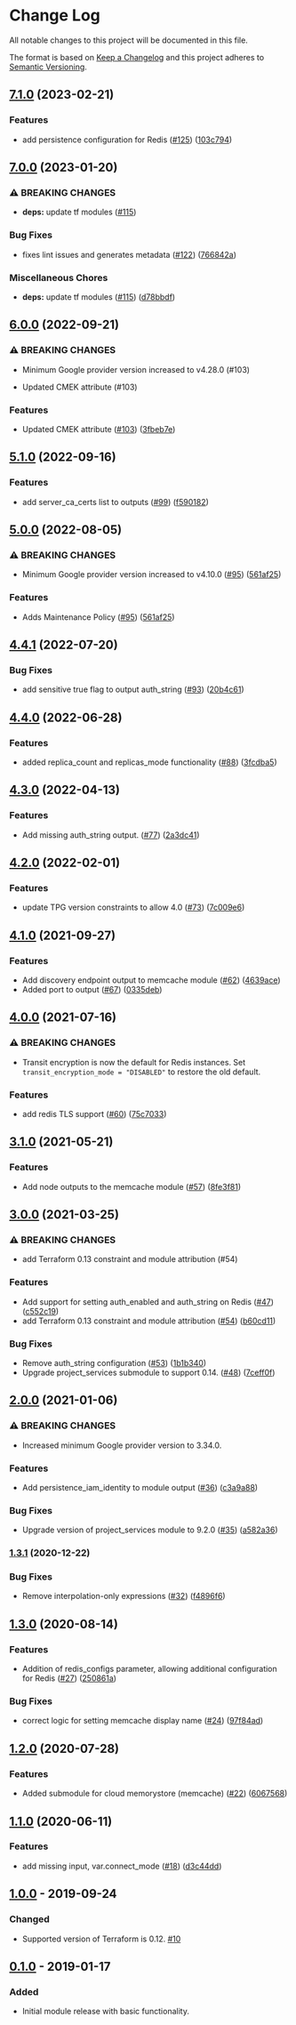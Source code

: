 # Change Log

All notable changes to this project will be documented in this file.

The format is based on [Keep a Changelog](http://keepachangelog.com/) and this
project adheres to [Semantic Versioning](http://semver.org/).

## [7.1.0](https://github.com/terraform-google-modules/terraform-google-memorystore/compare/v7.0.0...v7.1.0) (2023-02-21)


### Features

* add persistence configuration for Redis ([#125](https://github.com/terraform-google-modules/terraform-google-memorystore/issues/125)) ([103c794](https://github.com/terraform-google-modules/terraform-google-memorystore/commit/103c7941dea68ec7fa181db6bd8e18d37c84d39c))

## [7.0.0](https://github.com/terraform-google-modules/terraform-google-memorystore/compare/v6.0.0...v7.0.0) (2023-01-20)


### ⚠ BREAKING CHANGES

* **deps:** update tf modules ([#115](https://github.com/terraform-google-modules/terraform-google-memorystore/issues/115))

### Bug Fixes

* fixes lint issues and generates metadata ([#122](https://github.com/terraform-google-modules/terraform-google-memorystore/issues/122)) ([766842a](https://github.com/terraform-google-modules/terraform-google-memorystore/commit/766842a2a1366d92ec90f056a33cbc03710599db))


### Miscellaneous Chores

* **deps:** update tf modules ([#115](https://github.com/terraform-google-modules/terraform-google-memorystore/issues/115)) ([d78bbdf](https://github.com/terraform-google-modules/terraform-google-memorystore/commit/d78bbdfc9a0079c16eb833cf5d1c7b840af1646e))

## [6.0.0](https://github.com/terraform-google-modules/terraform-google-memorystore/compare/v5.1.0...v6.0.0) (2022-09-21)


### ⚠ BREAKING CHANGES

* Minimum Google provider version increased to v4.28.0 (#103)

* Updated CMEK attribute (#103)

### Features

* Updated CMEK attribute ([#103](https://github.com/terraform-google-modules/terraform-google-memorystore/issues/103)) ([3fbeb7e](https://github.com/terraform-google-modules/terraform-google-memorystore/commit/3fbeb7e11515647189b2d3c9001b2d44cf49a93a))

## [5.1.0](https://github.com/terraform-google-modules/terraform-google-memorystore/compare/v5.0.0...v5.1.0) (2022-09-16)


### Features

* add server_ca_certs list to outputs ([#99](https://github.com/terraform-google-modules/terraform-google-memorystore/issues/99)) ([f590182](https://github.com/terraform-google-modules/terraform-google-memorystore/commit/f5901828cad5cf7d3347828e5b4e62aecd4d9268))

## [5.0.0](https://github.com/terraform-google-modules/terraform-google-memorystore/compare/v4.4.1...v5.0.0) (2022-08-05)


### ⚠ BREAKING CHANGES

* Minimum Google provider version increased to v4.10.0 ([#95](https://github.com/terraform-google-modules/terraform-google-memorystore/issues/95)) ([561af25](https://github.com/terraform-google-modules/terraform-google-memorystore/commit/561af254750e403928c99e7c9af96ac64671a14c))

### Features

* Adds Maintenance Policy ([#95](https://github.com/terraform-google-modules/terraform-google-memorystore/issues/95)) ([561af25](https://github.com/terraform-google-modules/terraform-google-memorystore/commit/561af254750e403928c99e7c9af96ac64671a14c))

## [4.4.1](https://github.com/terraform-google-modules/terraform-google-memorystore/compare/v4.4.0...v4.4.1) (2022-07-20)


### Bug Fixes

* add sensitive true flag to output auth_string ([#93](https://github.com/terraform-google-modules/terraform-google-memorystore/issues/93)) ([20b4c61](https://github.com/terraform-google-modules/terraform-google-memorystore/commit/20b4c61b3d9d29e108d410b171a84f0e297fa744))

## [4.4.0](https://github.com/terraform-google-modules/terraform-google-memorystore/compare/v4.3.0...v4.4.0) (2022-06-28)


### Features

* added replica_count and replicas_mode functionality ([#88](https://github.com/terraform-google-modules/terraform-google-memorystore/issues/88)) ([3fcdba5](https://github.com/terraform-google-modules/terraform-google-memorystore/commit/3fcdba540997abb0ddef3826e97b3c397daf038e))

## [4.3.0](https://github.com/terraform-google-modules/terraform-google-memorystore/compare/v4.2.0...v4.3.0) (2022-04-13)


### Features

* Add missing auth_string output. ([#77](https://github.com/terraform-google-modules/terraform-google-memorystore/issues/77)) ([2a3dc41](https://github.com/terraform-google-modules/terraform-google-memorystore/commit/2a3dc41936090cbd270f550dfab598708e29be84))

## [4.2.0](https://github.com/terraform-google-modules/terraform-google-memorystore/compare/v4.1.0...v4.2.0) (2022-02-01)


### Features

* update TPG version constraints to allow 4.0 ([#73](https://github.com/terraform-google-modules/terraform-google-memorystore/issues/73)) ([7c009e6](https://github.com/terraform-google-modules/terraform-google-memorystore/commit/7c009e6fcaafa544a3cfacdd7764cac76a70ae24))

## [4.1.0](https://www.github.com/terraform-google-modules/terraform-google-memorystore/compare/v4.0.0...v4.1.0) (2021-09-27)


### Features

* Add discovery endpoint output to memcache module ([#62](https://www.github.com/terraform-google-modules/terraform-google-memorystore/issues/62)) ([4639ace](https://www.github.com/terraform-google-modules/terraform-google-memorystore/commit/4639aceb534178fedfcc7f306a6d4ec173e5c318))
* Added port to output ([#67](https://www.github.com/terraform-google-modules/terraform-google-memorystore/issues/67)) ([0335deb](https://www.github.com/terraform-google-modules/terraform-google-memorystore/commit/0335deb3445f5f6b946c3c3ef9cbb343e2f78e53))

## [4.0.0](https://www.github.com/terraform-google-modules/terraform-google-memorystore/compare/v3.1.0...v4.0.0) (2021-07-16)


### ⚠ BREAKING CHANGES

* Transit encryption is now the default for Redis instances. Set `transit_encryption_mode = "DISABLED"` to restore the old default.

### Features

* add redis TLS support ([#60](https://www.github.com/terraform-google-modules/terraform-google-memorystore/issues/60)) ([75c7033](https://www.github.com/terraform-google-modules/terraform-google-memorystore/commit/75c7033713621aa18b7b5057711bd70e41e0325d))

## [3.1.0](https://www.github.com/terraform-google-modules/terraform-google-memorystore/compare/v3.0.0...v3.1.0) (2021-05-21)


### Features

* Add node outputs to the memcache module ([#57](https://www.github.com/terraform-google-modules/terraform-google-memorystore/issues/57)) ([8fe3f81](https://www.github.com/terraform-google-modules/terraform-google-memorystore/commit/8fe3f81869d62305e0c251c0b93f4735cd8c3c4b))

## [3.0.0](https://www.github.com/terraform-google-modules/terraform-google-memorystore/compare/v2.0.0...v3.0.0) (2021-03-25)


### ⚠ BREAKING CHANGES

* add Terraform 0.13 constraint and module attribution (#54)

### Features

* Add support for setting auth_enabled and auth_string on Redis ([#47](https://www.github.com/terraform-google-modules/terraform-google-memorystore/issues/47)) ([c552c19](https://www.github.com/terraform-google-modules/terraform-google-memorystore/commit/c552c1941a4b7bc7b0bbbb5fdf4e4768fd528623))
* add Terraform 0.13 constraint and module attribution ([#54](https://www.github.com/terraform-google-modules/terraform-google-memorystore/issues/54)) ([b60cd11](https://www.github.com/terraform-google-modules/terraform-google-memorystore/commit/b60cd118c1d3dd86fb194af77f34a9957ae14477))


### Bug Fixes

* Remove auth_string configuration ([#53](https://www.github.com/terraform-google-modules/terraform-google-memorystore/issues/53)) ([1b1b340](https://www.github.com/terraform-google-modules/terraform-google-memorystore/commit/1b1b340374132317a74f1a1bacdff1cc5901f818))
* Upgrade project_services submodule to support 0.14. ([#48](https://www.github.com/terraform-google-modules/terraform-google-memorystore/issues/48)) ([7ceff0f](https://www.github.com/terraform-google-modules/terraform-google-memorystore/commit/7ceff0f8368a188258fbdd3153b1669f31b7ca37))

## [2.0.0](https://www.github.com/terraform-google-modules/terraform-google-memorystore/compare/v1.3.1...v2.0.0) (2021-01-06)


### ⚠ BREAKING CHANGES

* Increased minimum Google provider version to 3.34.0.

### Features

* Add persistence_iam_identity to module output ([#36](https://www.github.com/terraform-google-modules/terraform-google-memorystore/issues/36)) ([c3a9a88](https://www.github.com/terraform-google-modules/terraform-google-memorystore/commit/c3a9a884f1c17e1ff0fd2528631e3790b5bfd5fa))


### Bug Fixes

* Upgrade version of project_services module to 9.2.0 ([#35](https://www.github.com/terraform-google-modules/terraform-google-memorystore/issues/35)) ([a582a36](https://www.github.com/terraform-google-modules/terraform-google-memorystore/commit/a582a36746d2eb3570b8c91be6302a343bfc8554))

### [1.3.1](https://www.github.com/terraform-google-modules/terraform-google-memorystore/compare/v1.3.0...v1.3.1) (2020-12-22)


### Bug Fixes

* Remove interpolation-only expressions ([#32](https://www.github.com/terraform-google-modules/terraform-google-memorystore/issues/32)) ([f4896f6](https://www.github.com/terraform-google-modules/terraform-google-memorystore/commit/f4896f6b339e98c93937ea71397683847525677d))

## [1.3.0](https://www.github.com/terraform-google-modules/terraform-google-memorystore/compare/v1.2.0...v1.3.0) (2020-08-14)


### Features

* Addition of redis_configs parameter, allowing additional configuration for Redis ([#27](https://www.github.com/terraform-google-modules/terraform-google-memorystore/issues/27)) ([250861a](https://www.github.com/terraform-google-modules/terraform-google-memorystore/commit/250861ae46a4a4e1a431d51162879f234d7daa1f))


### Bug Fixes

* correct logic for setting memcache display name ([#24](https://www.github.com/terraform-google-modules/terraform-google-memorystore/issues/24)) ([97f84ad](https://www.github.com/terraform-google-modules/terraform-google-memorystore/commit/97f84ad6fb50ea56394be660fa0fc82e2acb3bbe))

## [1.2.0](https://www.github.com/terraform-google-modules/terraform-google-memorystore/compare/v1.1.0...v1.2.0) (2020-07-28)


### Features

* Added submodule for cloud memorystore (memcache) ([#22](https://www.github.com/terraform-google-modules/terraform-google-memorystore/issues/22)) ([6067568](https://www.github.com/terraform-google-modules/terraform-google-memorystore/commit/606756829c01d3b15b583debd1e156911f09ae36))

## [1.1.0](https://www.github.com/terraform-google-modules/terraform-google-memorystore/compare/v1.0.0...v1.1.0) (2020-06-11)


### Features

* add missing input, var.connect_mode ([#18](https://www.github.com/terraform-google-modules/terraform-google-memorystore/issues/18)) ([d3c44dd](https://www.github.com/terraform-google-modules/terraform-google-memorystore/commit/d3c44dd217fccb813b84ab2b69566ccb36fb44f8))

## [1.0.0] - 2019-09-24

### Changed
 - Supported version of Terraform is 0.12. [#10]

## [0.1.0] - 2019-01-17

### Added
- Initial module release with basic functionality.

[Unreleased]: https://github.com/terraform-google-modules/terraform-google-memorystore/compare/1.0.0...HEAD
[1.0.0]: https://github.com/terraform-google-modules/terraform-google-memorystore/compare/0.1.0...1.0.0
[0.1.0]: https://github.com/terraform-google-modules/terraform-google-memorystore/releases/tag/0.1.0

[#10]: https://github.com/terraform-google-modules/terraform-google-memorystore/pull/10
